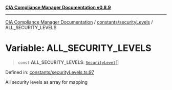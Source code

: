 [**CIA Compliance Manager Documentation v0.8.9**](../../../README.md)

***

[CIA Compliance Manager Documentation](../../../modules.md) / [constants/securityLevels](../README.md) / ALL\_SECURITY\_LEVELS

# Variable: ALL\_SECURITY\_LEVELS

> `const` **ALL\_SECURITY\_LEVELS**: [`SecurityLevel`](../../../types/cia/type-aliases/SecurityLevel.md)[]

Defined in: [constants/securityLevels.ts:97](https://github.com/Hack23/cia-compliance-manager/blob/e1ae27dd41c4ccea8a13cdec993022242a97dce3/src/constants/securityLevels.ts#L97)

All security levels as array for mapping
